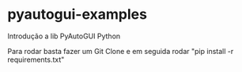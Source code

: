 # pyautogui-examples
Introdução a lib PyAutoGUI Python


Para rodar basta fazer um Git Clone e em seguida rodar "pip install -r requirements.txt"
